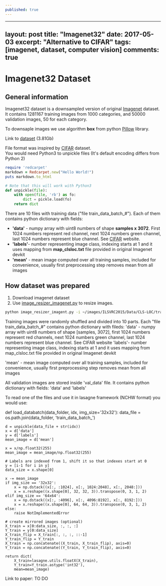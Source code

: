 ```yaml
---
published: true
---
```

---
layout: post
title: "Imagenet32"
date: 2017-05-03
excerpt: "Alternative to CIFAR"
tags: [imagenet, dataset, computer vision]
comments: true
---

# Imagenet32 Dataset

## General information
Imagenet32 dataset is a downsampled version of original [Imagenet](http://image-net.org/)
dataset.  
It contains 1281167 training images from 1000 categories, and 50000 validation images, 50 for each category.

To downsaple images we use algorithm **box** from python [Pillow](https://pillow.readthedocs.io/en/4.1.x/) library.

Link to [dataset](https://figshare.com/articles/Imagenet_32/4960082) (3.81Gb)

File format was inspired by [CIFAR](https://www.cs.toronto.edu/~kriz/cifar.html) dataset.  
You would need Python3 to unpickle files (It's default encoding differs from Python 2)

```ruby
require 'redcarpet'
markdown = Redcarpet.new("Hello World!")
puts markdown.to_html
```

```python
# Note that this will work with Python3
def unpickle(file):
    with open(file, 'rb') as fo:
        dict = pickle.load(fo)
    return dict
```

There are 10 files with training data ("file train\_data\_batch\_#"). Each of them contains python dictionary with fields:

* **'data'** - numpy array with uint8 numbers of shape **samples x 3072**. First 1024 numbers represent red channel, next 1024 numbers green channel, last 1024 numbers represent blue channel. See [CIFAR](https://www.cs.toronto.edu/~kriz/cifar.html) website.
* **'labels'**- number representing image class, indexing starts at 1 and it uses mapping from **map_clsloc.txt** file provided in original Imagenet devkit
* **'mean'** - mean image computed over all training samples, included for convenience, usually first preprocessing step
removes mean from all images 


## How dataset was prepared

1. Download imagenet dataset
2. Use [image_resizer_imagenet.py](https://github.com/) to resize images. 
``` bash
python image_resizer_imagent.py -i ~/images/ILSVRC2015/Data/CLS-LOC/train -o ~/data/ -s 32 -a box -r -j 10 
```

Training images were randomly shuffled and divided into 10 parts. Each "file train_data_batch_#" contains
python dictionary with fileds:
'data' - numpy array with uint8 numbers of shape [samples, 3072], first 1024 numbers represent red channels,
next 1024 numbers green channel, last 1024 numbers represent blue channel. See CIFAR website
'labels'- number representing image class, indexing starts at 1 and it uses mapping from map_clsloc.txt file
provided in original Imagenet devkit

'mean' - mean image computed over all training samples, included for convenience, usually first preprocessing step
removes mean from all images 

All validation images are stored inside 'val_data' file. It contains python dictionary with fields: 'data' and 'labels'

To read one of the files and use it in lasagne framework (NCHW format) you would use:




def load_databatch(data_folder, idx, img_size='32x32'):
    data_file = os.path.join(data_folder, 'train_data_batch_')

    d = unpickle(data_file + str(idx))
    x = d['data']
    y = d['labels']
    mean_image = d['mean']

    x = x/np.float32(255)
    mean_image = mean_image/np.float32(255)

    # Labels are indexed from 1, shift it so that indexes start at 0
    y = [i-1 for i in y]
    data_size = x.shape[0]

    x -= mean_image
    if img_size == '32x32':
        x = np.dstack((x[:, :1024], x[:, 1024:2048], x[:, 2048:]))
        x = x.reshape((x.shape[0], 32, 32, 3)).transpose(0, 3, 1, 2)
    elif img_size == '64x64':
        x = np.dstack((x[:, :4096], x[:, 4096:8192], x[:, 8192:]))
        x = x.reshape((x.shape[0], 64, 64, 3)).transpose(0, 3, 1, 2)
    else:
        raise NotImplementedError

    # create mirrored images (optional)
    X_train = x[0:data_size, :, :, :]
    Y_train = y[0:data_size]
    X_train_flip = X_train[:, :, :, ::-1]
    Y_train_flip = Y_train
    X_train = np.concatenate((X_train, X_train_flip), axis=0)
    Y_train = np.concatenate((Y_train, Y_train_flip), axis=0)

    return dict(
        X_train=lasagne.utils.floatX(X_train),
        Y_train=Y_train.astype('int32'),
        mean=mean_image)


Link to paper:
TO DO
